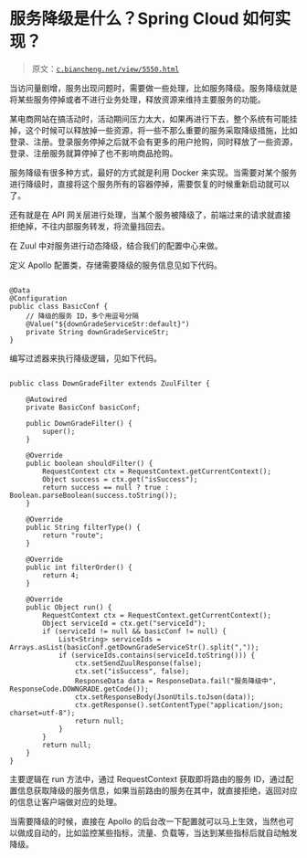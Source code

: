 # 服务降级是什么？Spring Cloud 如何实现？

> 原文：[`c.biancheng.net/view/5550.html`](http://c.biancheng.net/view/5550.html)

当访问量剧增，服务出现问题时，需要做一些处理，比如服务降级。服务降级就是将某些服务停掉或者不进行业务处理，释放资源来维持主要服务的功能。

某电商网站在搞活动时，活动期间压力太大，如果再进行下去，整个系统有可能挂掉，这个时候可以释放掉一些资源，将一些不那么重要的服务采取降级措施，比如登录、注册。登录服务停掉之后就不会有更多的用户抢购，同时释放了一些资源，登录、注册服务就算停掉了也不影响商品抢购。

服务降级有很多种方式，最好的方式就是利用 Docker 来实现。当需要对某个服务进行降级时，直接将这个服务所有的容器停掉，需要恢复的时候重新启动就可以了。

还有就是在 API 网关层进行处理，当某个服务被降级了，前端过来的请求就直接拒绝掉，不往内部服务转发，将流量挡回去。

在 Zuul 中对服务进行动态降级，结合我们的配置中心来做。

定义 Apollo 配置类，存储需要降级的服务信息见如下代码。

```

@Data
@Configuration
public class BasicConf {
    // 降级的服务 ID，多个用逗号分隔
    @Value("${downGradeServiceStr:default}")
    private String downGradeServiceStr;
}
```

编写过滤器来执行降级逻辑，见如下代码。

```

public class DownGradeFilter extends ZuulFilter {

    @Autowired
    private BasicConf basicConf;

    public DownGradeFilter() {
        super();
    }

    @Override
    public boolean shouldFilter() {
        RequestContext ctx = RequestContext.getCurrentContext();
        Object success = ctx.get("isSuccess");
        return success == null ? true : Boolean.parseBoolean(success.toString());
    }

    @Override
    public String filterType() {
        return "route";
    }

    @Override
    public int filterOrder() {
        return 4;
    }

    @Override
    public Object run() {
        RequestContext ctx = RequestContext.getCurrentContext();
        Object serviceId = ctx.get("serviceId");
        if (serviceId != null && basicConf != null) {
            List<String> serviceIds = Arrays.asList(basicConf.getDownGradeServiceStr().split(","));
            if (serviceIds.contains(serviceId.toString())) {
                ctx.setSendZuulResponse(false);
                ctx.set("isSuccess", false);
                ResponseData data = ResponseData.fail("服务降级中", ResponseCode.DOWNGRADE.getCode());
                ctx.setResponseBody(JsonUtils.toJson(data));
                ctx.getResponse().setContentType("application/json; charset=utf-8");
                return null;
            }
        }
        return null;
    }
}
```

主要逻辑在 run 方法中，通过 RequestContext 获取即将路由的服务 ID，通过配置信息获取降级的服务信息，如果当前路由的服务在其中，就直接拒绝，返回对应的信息让客户端做对应的处理。

当需要降级的时候，直接在 Apollo 的后台改一下配置就可以马上生效，当然也可以做成自动的，比如监控某些指标，流量、负载等，当达到某些指标后就自动触发降级。